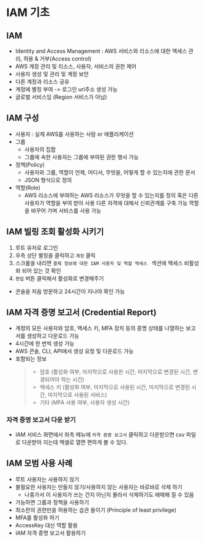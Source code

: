 # IAM 기초
## IAM
- Identity and Access Management : AWS 서비스와 리소스에 대한 액세스 관리, 허용 & 거부(Access control)
- AWS 계정 관리 및 리소스, 사용자, 서비스의 권한 제어
- 사용자 생성 및 관리 및 계정 보안
- 다른 계정과 리소스 공유
- 계정에 별칭 부여 -> 로그인 url주소 생성 가능
- 글로벌 서비스임 (Region 서비스가 아님)

## IAM 구성
- 사용자 : 실제 AWS를 사용하는 사람 or 애플리케이션
- 그룹
    - 사용자의 집합
    - 그룹에 속한 사용자는 그룹에 부여된 권한 행사 가능
- 정책(Policy)
    - 사용자와 그룹, 역할이 언제, 어디서, 무엇을, 어떻게 할 수 있는지에 관한 문서
    - JSON 형식으로 정의
- 역할(Role)
    - AWS 리소스에 부여하는 AWS 리소스가 무엇을 할 수 있는지를 정의
    혹은 다른 사용자가 역할을 부여 받아 사용
    다른 자격에 대해서 신뢰관계를 구축 가능
    역할을 바꾸어 가며 서비스를 사용 가능

## IAM 빌링 조회 활성화 시키기
1. 루트 유저로 로그인
2. 우측 상단 별칭을 클릭하고 `계정` 클릭
3. 스크롤을 내리면 `결제 정보에 대한 IAM 사용자 및 역할 액세스 ` 섹션에 액세스 비활성화 되어 있는 것 확인
4. `편집` 버튼 클릭해서 활성화로 변경해주기
* 콘솔을 처음 방문하고 24시간이 지나야 확인 가능

## IAM 자격 증명 보고서 (Credential Report)
* 계정의 모든 사용자와 암호, 액세스 키, MFA 장치 등의 증명 상태를 나열하는 보고서를 생성하고 다운로드 가능
* 4시간에 한 번씩 생성 가능
* AWS 콘솔, CLI, API에서 생성 요청 및 다운로드 가능
* 포함되는 정보
  > * 암호 (활성화 여부, 마지막으로 사용한 시간, 마지막으로 변경된 시간, 변경되어야 하는 시간)
  > * 액세스 키 (활성화 여부, 마지막으로 사용된 시간, 마지막으로 변경된 시간, 마지막으로 사용된 서비스)
  > * 기타 (MFA 사용 여부, 사용자 생성 시간)

### 자격 증명 보고서 다운 받기
* IAM 서비스 화면에서 좌측 메뉴에 `자격 증명 보고서` 클릭하고 다운받으면 csv 파일로 다운받아 지는데 엑셀로 열면 편하게 볼 수 있다.

## IAM 모범 사용 사례
- 루트 사용자는 사용하지 않기
- 불필요한 사용자는 만들지 않기/사용하지 않는 사용자는 바로바로 삭제 하기
    - 나중가서 이 사용자가 쓰는 건지 아닌지 몰라서 삭제하기도 애매해 질 수 있음
- 가능하면 그룹과 정책을 사용하기
- 최소한의 권한만을 허용하는 습관 들이기 (Principle of least privilege)
- MFA를 활성화 하기
- AccessKey 대신 역할 활용
- IAM 자격 증명 보고서 활용하기